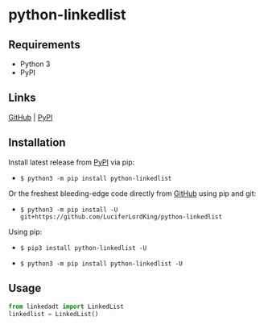# python-linkedlist

## Requirements
* Python 3
* PyPI

## Links
[GitHub](https://github.com/LuciferLordKing/python-linkedlist) | [PyPI](https://pypi.org/project/python-linkedlist)

## Installation
Install latest release from [PyPI](https://pypi.org) via pip:

* ```$ python3 -m pip install python-linkedlist```

Or the freshest bleeding-edge code directly from [GitHub](https://github.com/LuciferLordKing/python-linkedlist) using pip and git:

* ```$ python3 -m pip install -U git+https://github.com/LuciferLordKing/python-linkedlist```

Using pip:

* ```$ pip3 install python-linkedlist -U```

* ```$ python3 -m pip install python-linkedlist -U```

## Usage
```py
from linkedadt import LinkedList
linkedlist = LinkedList()
```
